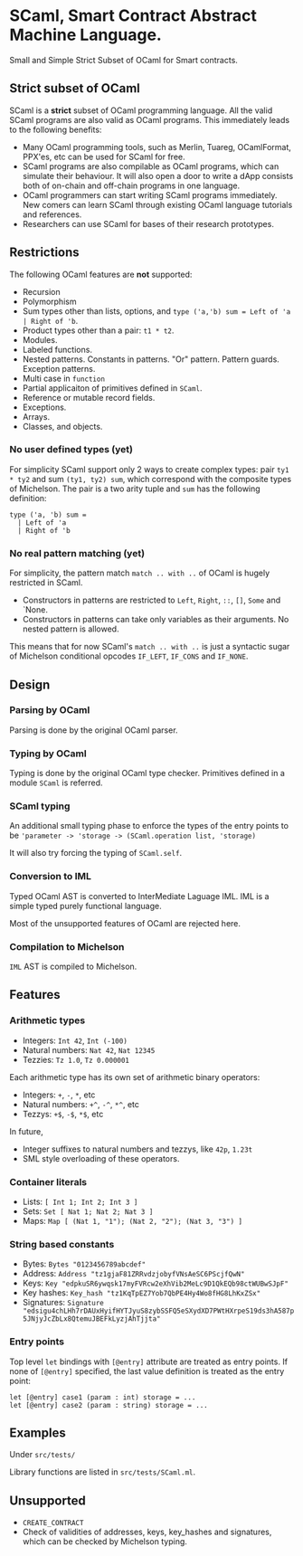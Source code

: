 # SCaml, Smart Contract Abstract Machine Language.

Small and Simple Strict Subset of OCaml for Smart contracts.

## Strict subset of OCaml

SCaml is a **strict** subset of OCaml programming language.
All the valid SCaml programs are also valid as OCaml programs.
This immediately leads to the following benefits:

* Many OCaml programming tools, such as Merlin, Tuareg, OCamlFormat, PPX'es, etc can be used for SCaml for free.
* SCaml programs are also compilable as OCaml programs, which can simulate their behaviour.  It will also open a door to write a dApp consists both of on-chain and off-chain programs in one language.
* OCaml programmers can start writing SCaml programs immediately.  New comers can learn SCaml through existing OCaml language tutorials and references.
* Researchers can use SCaml for bases of their research prototypes.

## Restrictions

The following OCaml features are **not** supported:

* Recursion
* Polymorphism
* Sum types other than lists, options, and `type ('a,'b) sum = Left of 'a | Right of 'b`.
* Product types other than a pair: `t1 * t2`.
* Modules.
* Labeled functions.
* Nested patterns. Constants in patterns. "Or" pattern.  Pattern guards.  Exception patterns.
* Multi case in `function`
* Partial applicaiton of primitives defined in `SCaml`.
* Reference or mutable record fields.
* Exceptions.
* Arrays.
* Classes, and objects.

### No user defined types (yet)

For simplicity SCaml support only 2 ways to create complex types:
pair `ty1 * ty2` and sum `(ty1, ty2) sum`, which correspond with
the composite types of Michelson.  The pair is a two arity tuple
and `sum` has the following definition:

```
type ('a, 'b) sum =
  | Left of 'a
  | Right of 'b
```

### No real pattern matching (yet)

For simplicity, the pattern match `match .. with ..` of OCaml 
is hugely restricted in SCaml.

* Constructors in patterns are restricted to `Left`, `Right`, `::`, `[]`, `Some` and `None.
* Constructors in patterns can take only variables as their arguments.  No nested pattern is allowed.

This means that for now SCaml's `match .. with ..` is just a syntactic sugar of 
Michelson conditional opcodes `IF_LEFT`, `IF_CONS` and `IF_NONE`.

## Design

### Parsing by OCaml

Parsing is done by the original OCaml parser.

### Typing by OCaml

Typing is done by the original OCaml type checker.
Primitives defined in a module `SCaml` is referred.

### SCaml typing 

An additional small typing phase to enforce the types of the entry points
to be `'parameter -> 'storage -> (SCaml.operation list, 'storage)`

It will also try forcing the typing of `SCaml.self`.

### Conversion to IML

Typed OCaml AST is converted to InterMediate Laguage IML.
IML is a simple typed purely functional language.

Most of the unsupported features of OCaml are rejected here.

### Compilation to Michelson

`IML` AST is compiled to Michelson.

## Features

### Arithmetic types

* Integers: `Int 42`, `Int (-100)`
* Natural numbers: `Nat 42`, `Nat 12345`
* Tezzies: `Tz 1.0`, `Tz 0.000001`

Each arithmetic type has its own set of arithmetic binary operators:

* Integers: `+`, `-`, `*`, etc
* Natural numbers: `+^`, `-^`, `*^`, etc
* Tezzys: `+$`, `-$`, `*$`, etc

In future,

* Integer suffixes to natural numbers and tezzys, like `42p`, `1.23t`
* SML style overloading of these operators.

### Container literals

* Lists: `[ Int 1; Int 2; Int 3 ]`
* Sets: `Set [ Nat 1; Nat 2; Nat 3 ]`
* Maps: `Map [ (Nat 1, "1"); (Nat 2, "2"); (Nat 3, "3") ]`

### String based constants

* Bytes: `Bytes "0123456789abcdef"`
* Address: `Address "tz1gjaF81ZRRvdzjobyfVNsAeSC6PScjfQwN"`
* Keys: `Key "edpkuSR6ywqsk17myFVRcw2eXhVib2MeLc9D1QkEQb98ctWUBwSJpF"`
* Key hashes: `Key_hash "tz1KqTpEZ7Yob7QbPE4Hy4Wo8fHG8LhKxZSx"`
* Signatures: `Signature "edsigu4chLHh7rDAUxHyifHYTJyuS8zybSSFQ5eSXydXD7PWtHXrpeS19ds3hA587p5JNjyJcZbLx8QtemuJBEFkLyzjAhTjjta"`

### Entry points

Top level `let` bindings with `[@entry]` attribute are treated as entry points.  If none of `[@entry]` specified, the last value definition is treated as the entry point:

```
let [@entry] case1 (param : int) storage = ...
let [@entry] case2 (param : string) storage = ...
```

## Examples

Under `src/tests/`

Library functions are listed in `src/tests/SCaml.ml`.

## Unsupported

* `CREATE_CONTRACT`
* Check of validities of addresses, keys, key_hashes and signatures, which can be checked by Michelson typing.


